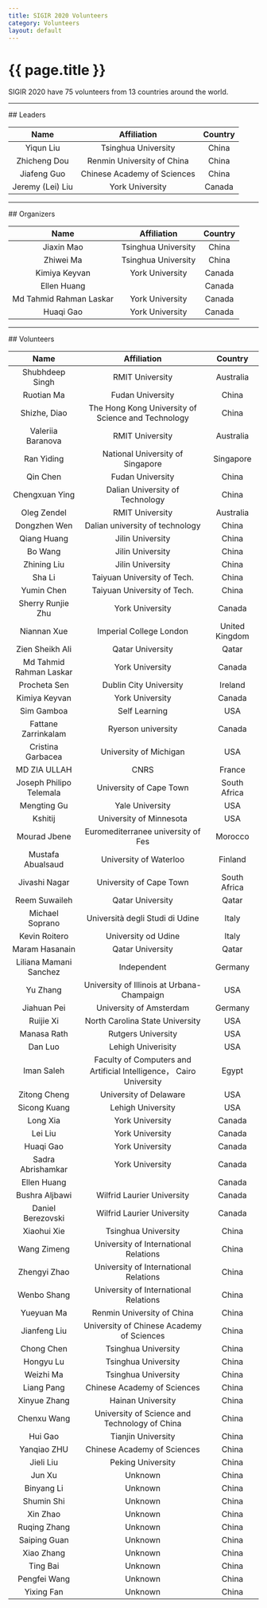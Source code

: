 ```yaml
---
title: SIGIR 2020 Volunteers
category: Volunteers
layout: default
---
```


# {{ page.title }}

SIGIR 2020 have 75 volunteers from 13 countries around the world.


<hr>
## Leaders

|       Name       |         Affiliation         | Country |
|:----------------:|:---------------------------:|:-------:|
|     Yiqun Liu    |     Tsinghua University     |  China  |
|   Zhicheng Dou   |  Renmin University of China |  China  |
|    Jiafeng Guo   | Chinese Academy of Sciences |  China  |
| Jeremy (Lei) Liu |       York University       |  Canada |

<hr>
## Organizers

|           Name          |     Affiliation     | Country |
|:-----------------------:|:-------------------:|:-------:|
|        Jiaxin Mao       | Tsinghua University |  China  |
|        Zhiwei Ma        | Tsinghua University |  China  |
|      Kimiya Keyvan      |   York University   |  Canada |
|       Ellen Huang       |                     |  Canada |
| Md Tahmid Rahman Laskar |   York University   |  Canada |
|        Huaqi Gao        |   York University   |  Canada |

<hr>
## Volunteers

|           Name          |                              Affiliation                              |     Country    |
|:-----------------------:|:---------------------------------------------------------------------:|:--------------:|
|     Shubhdeep Singh     |                            RMIT University                            |    Australia   |
|        Ruotian Ma       |                            Fudan University                           |      China     |
|       Shizhe, Diao      |           The Hong Kong University of Science and Technology          |      China     |
|    Valeriia Baranova    |                            RMIT University                            |    Australia   |
|        Ran Yiding       |                    National University of Singapore                   |    Singapore   |
|         Qin Chen        |                            Fudan University                           |      China     |
|      Chengxuan Ying     |                    Dalian University of Technology                    |      China     |
|       Oleg Zendel       |                            RMIT University                            |    Australia   |
|       Dongzhen Wen      |                    Dalian university of technology                    |      China     |
|       Qiang Huang       |                            Jilin University                           |      China     |
|         Bo Wang         |                            Jilin University                           |      China     |
|       Zhining Liu       |                            Jilin University                           |      China     |
|          Sha Li         |                      Taiyuan University of Tech.                      |      China     |
|        Yumin Chen       |                      Taiyuan University of Tech.                      |      China     |
|    Sherry Runjie Zhu    |                            York University                            |     Canada     |
|       Niannan Xue       |                        Imperial College London                        | United Kingdom |
|     Zien Sheikh Ali     |                            Qatar University                           |      Qatar     |
| Md Tahmid Rahman Laskar |                            York University                            |     Canada     |
|       Procheta Sen      |                         Dublin City University                        |     Ireland    |
|      Kimiya Keyvan      |                            York University                            |     Canada     |
|        Sim Gamboa       |                             Self Learning                             |       USA      |
|   Fattane Zarrinkalam   |                           Ryerson university                          |     Canada     |
|    Cristina Garbacea    |                         University of Michigan                        |       USA      |
|       MD ZIA ULLAH      |                                  CNRS                                 |     France     |
| Joseph Philipo Telemala |                        University of Cape Town                        |  South Africa  |
|       Mengting Gu       |                            Yale University                            |       USA      |
|         Kshitij         |                        University of Minnesota                        |       USA      |
|       Mourad Jbene      |                   Euromediterranee university of Fes                  |     Morocco    |
|    Mustafa Abualsaud    |                         University of Waterloo                        |     Finland    |
|      Jivashi Nagar      |                        University of Cape Town                        |  South Africa  |
|      Reem Suwaileh      |                            Qatar University                           |      Qatar     |
|     Michael Soprano     |                    Università degli Studi di Udine                    |      Italy     |
|      Kevin Roitero      |                          University od Udine                          |      Italy     |
|      Maram Hasanain     |                            Qatar University                           |      Qatar     |
|  Liliana Mamani Sanchez |                              Independent                              |     Germany    |
|         Yu Zhang        |               University of Illinois at Urbana-Champaign              |       USA      |
|       Jiahuan Pei       |                        University of Amsterdam                        |     Germany    |
|        Ruijie Xi        |                    North Carolina State University                    |       USA      |
|       Manasa Rath       |                           Rutgers University                          |       USA      |
|         Dan Luo         |                           Lehigh Univerisity                          |       USA      |
|        Iman Saleh       | Faculty of Computers and Artificial Intelligence， Cairo   University |      Egypt     |
|       Zitong Cheng      |                         University of Delaware                        |       USA      |
|       Sicong Kuang      |                           Lehigh University                           |       USA      |
|         Long Xia        |                            York University                            |     Canada     |
|         Lei Liu         |                            York University                            |     Canada     |
|        Huaqi Gao        |                            York University                            |     Canada     |
|    Sadra Abrishamkar    |                            York University                            |     Canada     |
|       Ellen Huang       |                                                                       |     Canada     |
|      Bushra Aljbawi     |                       Wilfrid Laurier University                      |     Canada     |
|    Daniel Berezovski    |                       Wilfrid Laurier University                      |     Canada     |
|       Xiaohui Xie       |                          Tsinghua University                          |      China     |
|       Wang Zimeng       |                 University of International Relations                 |      China     |
|       Zhengyi Zhao      |                 University of International Relations                 |      China     |
|       Wenbo Shang       |                 University of International Relations                 |      China     |
|        Yueyuan Ma       |                       Renmin University of China                      |      China     |
|       Jianfeng Liu      |               University of Chinese Academy of Sciences               |      China     |
|        Chong Chen       |                          Tsinghua University                          |      China     |
|        Hongyu Lu        |                          Tsinghua University                          |      China     |
|        Weizhi Ma        |                          Tsinghua University                          |      China     |
|        Liang Pang       |                     Chinese Academy of Sciences                       |      China     |
|       Xinyue Zhang      |                           Hainan University                           |      China     |
|       Chenxu Wang       |             University of Science and Technology of China             |      China     |
|         Hui Gao         |                           Tianjin University                          |      China     |
|       Yanqiao ZHU       |                     Chinese Academy of Sciences                       |      China     |
|        Jieli Liu        |                            Peking University                          |      China     |
|          Jun Xu         |                                Unknown                                |      China     |
|        Binyang Li       |                                Unknown                                |      China     |
|        Shumin Shi       |                                Unknown                                |      China     |
|         Xin Zhao        |                                Unknown                                |      China     |
|       Ruqing Zhang      |                                Unknown                                |      China     |
|       Saiping Guan      |                                Unknown                                |      China     |
|        Xiao Zhang       |                                Unknown                                |      China     |
|         Ting Bai        |                                Unknown                                |      China     |
|       Pengfei Wang      |                                Unknown                                |      China     |
|        Yixing Fan       |                                Unknown                                |      China     |
